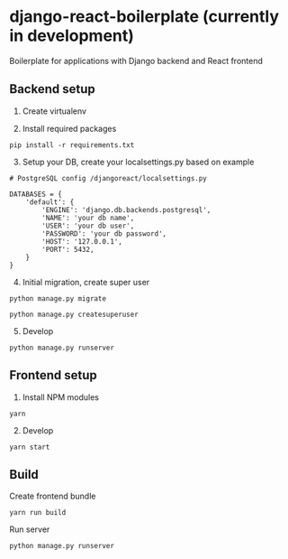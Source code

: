 # django-react-boilerplate (currently in development)
Boilerplate for applications with Django backend and React frontend

## Backend setup

1.  Create virtualenv

2.  Install required packages

```
pip install -r requirements.txt
```

3.  Setup your DB, create your localsettings.py based on example

```
# PostgreSQL config /djangoreact/localsettings.py

DATABASES = {
    'default': {
        'ENGINE': 'django.db.backends.postgresql',
        'NAME': 'your db name',
        'USER': 'your db user',
        'PASSWORD': 'your db password',
        'HOST': '127.0.0.1',
        'PORT': 5432,
    }
}
```

4.  Initial migration, create super user

```
python manage.py migrate
```

```
python manage.py createsuperuser
```

5.  Develop

```
python manage.py runserver
```

## Frontend setup

1.  Install NPM modules

```
yarn
```

2.  Develop

```
yarn start
```

## Build

Create frontend bundle

```
yarn run build
```

Run server

```
python manage.py runserver
```

